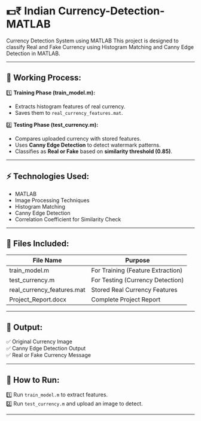# 💵₹ Indian Currency-Detection-MATLAB
Currency Detection System using MATLAB This project is designed to classify Real and Fake Currency using Histogram Matching and Canny Edge Detection in MATLAB.

---

## 🚀 Working Process:
1️⃣ **Training Phase (train_model.m):**
- Extracts histogram features of real currency.
- Saves them to `real_currency_features.mat`.

2️⃣ **Testing Phase (test_currency.m):**
- Compares uploaded currency with stored features.
- Uses **Canny Edge Detection** to detect watermark patterns.
- Classifies as **Real or Fake** based on **similarity threshold (0.85)**.

---

## ⚡️ Technologies Used:
- MATLAB
- Image Processing Techniques
- Histogram Matching
- Canny Edge Detection
- Correlation Coefficient for Similarity Check

---

## 📂 Files Included:
| File Name            | Purpose                       |
|----------------|-----------------------------------|
| train_model.m         | For Training (Feature Extraction) |
| test_currency.m      | For Testing (Currency Detection) |
| real_currency_features.mat | Stored Real Currency Features |
| Project_Report.docx  | Complete Project Report |

---

## 🎯 Output:
✅ Original Currency Image  
✅ Canny Edge Detection Output  
✅ Real or Fake Currency Message  

---

## 🌟 How to Run:
1️⃣ Run `train_model.m` to extract features.  
2️⃣ Run `test_currency.m` and upload an image to detect.  

---

